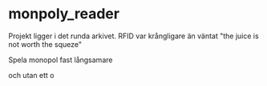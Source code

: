 # monpoly_reader
Projekt ligger i det runda arkivet. RFID var krångligare än väntat
"the juice is not worth the squeze"

Spela monopol fast långsamare

och utan ett o

